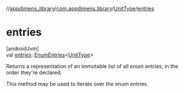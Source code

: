 //[appdimens_library](../../../index.md)/[com.appdimens.library](../index.md)/[UnitType](index.md)/[entries](entries.md)

# entries

[androidJvm]\
val [entries](entries.md): [EnumEntries](https://kotlinlang.org/api/core/kotlin-stdlib/kotlin.enums/-enum-entries/index.html)&lt;[UnitType](index.md)&gt;

Returns a representation of an immutable list of all enum entries, in the order they're declared.

This method may be used to iterate over the enum entries.